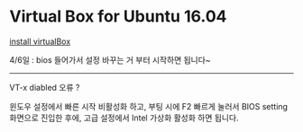# Virtual Box for Ubuntu 16.04

[install virtualBox]([https://wodonggun.github.io/wodonggun.github.io/linux/VirtualBox-%EC%84%A4%EC%B9%98%ED%95%98%EA%B8%B0.html](https://wodonggun.github.io/wodonggun.github.io/inux/VirtualBox-설치하기.html))

4/6일 : bios 들어가서 설정 바꾸는 거 부터 시작하면 됩니다~

---

VT-x diabled 오류 ?

윈도우 설정에서 빠른 시작 비활성화 하고, 부팅 시에 F2 빠르게 눌러서 BIOS setting 화면으로 진입한 후에, 고급 설정에서 Intel 가상화 활성화 하면 됩니다.